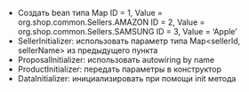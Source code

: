 - Создать bean типа Map
 ID = 1, Value = org.shop.common.Sellers.AMAZON
 ID = 2, Value = org.shop.common.Sellers.SAMSUNG
 ID = 3, Value = ‘Apple’
- SellerInitializer: использовать параметр типа Map<sellerId, sellerName> из предыдущего пункта
- ProposalInitializer: использовать autowiring by name
- ProductInitializer: передать параметры в конструктор
- DataInitializer: инициализировать при помощи init метода